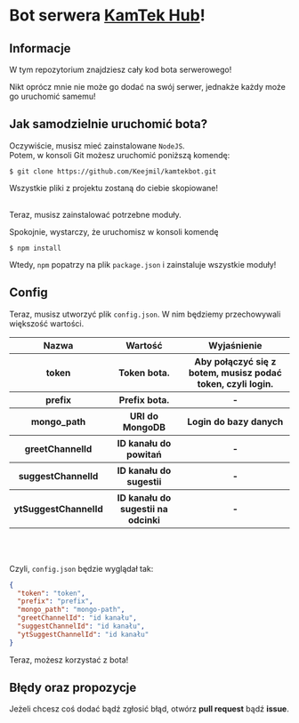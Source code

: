 # Bot serwera [KamTek Hub](https://discord.gg/phdRJCBGhT)!

## Informacje

W tym repozytorium znajdziesz cały kod bota serwerowego!

Nikt oprócz mnie nie może go dodać na swój serwer, jednakże każdy może go uruchomić samemu!

## Jak samodzielnie uruchomić bota?

Oczywiście, musisz mieć zainstalowane `NodeJS`.<br>
Potem, w konsoli Git możesz uruchomić poniższą komendę:

```git
$ git clone https://github.com/Keejmil/kamtekbot.git
```

Wszystkie pliki z projektu zostaną do ciebie skopiowane!<br><br>

Teraz, musisz zainstalować potrzebne moduły.

Spokojnie, wystarczy, że uruchomisz w konsoli komendę

```git
$ npm install
```

Wtedy, `npm` popatrzy na plik `package.json` i zainstaluje wszystkie moduły!

## Config

Teraz, musisz utworzyć plik `config.json`. W nim będziemy przechowywali większość wartości.

<table id="tabelka">
<tr>
<th>Nazwa</th><th>Wartość</th><th>Wyjaśnienie</th>
</tr>
<tr>
<th>token</th><th>Token bota.</th><th>Aby połączyć się z botem, musisz podać token, czyli login.</th>
</tr>
<tr>
<th>prefix</th><th>Prefix bota.</th><th>-</th>
</tr>
<tr>
<th>mongo_path</th><th>URI do MongoDB</th><th>Login do bazy danych</th>
</tr>
<tr>
<th>greetChannelId</th><th>ID kanału do powitań</th><th>-</th>
</tr>
<tr>
<th>suggestChannelId</th><th>ID kanału do sugestii</th><th>-</th>
</tr>
<tr>
<th>ytSuggestChannelId</th><th>ID kanału do sugestii na odcinki</th><th>-</th>
</tr>
</table>
<br><br>

Czyli, `config.json` będzie wyglądał tak:

```json
{
  "token": "token",
  "prefix": "prefix",
  "mongo_path": "mongo-path",
  "greetChannelId": "id kanału",
  "suggestChannelId": "id kanału",
  "ytSuggestChannelId": "id kanału"
}
```

Teraz, możesz korzystać z bota!<br>

## Błędy oraz propozycje

Jeżeli chcesz coś dodać bądź zgłosić błąd, otwórz <b>pull request</b> bądź <b>issue</b>.
